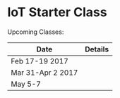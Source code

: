 # IoT Starter Class

<aside class="notice">

</aside>

Upcoming Classes:


Date | Details
---------- | -------
Feb 17-19 2017 | 
Mar 31-Apr 2 2017 | 
May 5-7 |

